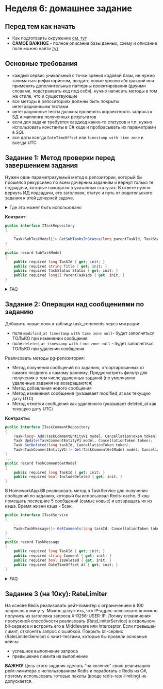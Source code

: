 # Неделя 6: домашнее задание

## Перед тем как начать
- Как подготовить окружение [см. тут](./docs/01-prepare-environment.md)
- **САМОЕ ВАЖНОЕ** - полное описание базы данных, схему и описание поле можно найти [тут](./docs/03-db-description.md)

## Основные требования
- каждый сервис уникальный с точки зрения кодовой базы, не нужно заниматься рефакторингом, вводить новые уровни абстракций или применять дополнительные паттерны проектирования (друими словами, подстраивать код под себя), нужно написать методы в том же стиле, что и существующие
- все методы в репозиториях должны быть покрыты интеграционными тестами
- интеграционные тесты должны проверять корректность запроса к БД и маппинга полученных результатов
- если для задачи требуется хардкод каких-то статусов и т.п. нужно использовать константы в C# коде и пробрасывать их параметрами в SQL
- все даты всегда `DateTimeOffset` или `timestamp with time zone` и всегда UTC

## Задание 1: Метод проверки перед завершением задания
Нужен один параметризуемый метод в репозитории, который бы прошелся рекурсивно по всем дочерним заданиям и вернул  только те подзадачи, которые находятся в указанных статусах. В ответе нужно вернуть ИД подзадачи, его заголовок, статус и путь от родительского задания к этой дочерней задаче. 

<details>
  <summary>Где это может быть использовано</summary>

Задачи могут иметь дочерние задачи (подзадачи). Для того, чтобы завершить основное задание (перевести в статус Done), нужно, чтобы все дочерние задания были завершены (Done) или отменены (Canceled). Для того, чтобы отменить основное задание (перевести в Canceled) нужно, чтобы все дочерние задания были отменены (Canceled).
</details>

**Контракт:**
```csharp
public interface ITaskRepository
{
    ...
    Task<SubTaskModel[]> GetSubTasksInStatus(long parentTaskId, TaskStatus[] statuses, CancellationToken token);
}
...
public record SubTaskModel
{
    public required long TaskId { get; init; }
    public required string Title { get; init; }
    public required TaskStatus Status { get; init; }
    public required long[] ParentTaskIds { get; init; }
}
```
<details>
  <summary>FAQ</summary>

**Q: Как реализовать интеграциионный тест?**

A: Нужно написать генератор иерархических мок-данных, чтобы получилось все провтестировать. Вероятно дополнительно потребуется метод репозитория указания ParentTaskId (что-о вроде ITaskRepository.SetParentTask )

**Q:  Написал тест на выборку, что еще нужно проверить?**

A: Нужно убедиться, что в массиве ParentTaskIds задачи находятся в правильном порядке: путь от родительского задания к этой дочерней задаче. Так же хорошо бы проверить, что само задание, которые указано в параметрах, отсутствует в результирующей выборке.


</details>


## Задание 2: Операции над сообщениями по заданию
Добавить новые поля в таблицу task_comments через миграции:
- поле `modified_at timestamp with time zone null`-  будет заполняться ТОЛЬКО при изменении сообщения
- поле `deleted_at timestamp with time zone null` - будет заполняться ТОЛЬКО при удалении сообщения

Реализовать методы pg-репозитория:

- Метод получения сообщений по заданию, отсортированных от самого позднего к самому раннему. Предусмотреть фильтр для получения в том числе удаленных заданий (по умолчанию удаленные задания не возвращаются)
- Метод добавления нового сообщения
- Метод изменения сообщения (указывает modified_at как текущую дату UTC)
- Метод отметки сообщения как удаленного (указывает deleted_at как текущую дату UTC)

**Контракты:**
```csharp
public interface ITaskCommentRepository
{
    Task<long> Add(TaskCommentEntityV1 model, CancellationToken token);
    Task Update(TaskCommentEntityV1 model, CancellationToken token);
    Task SetDeleted(long taskId, CancellationToken token);
    Task<TaskCommentEntityV1[]> Get(TaskCommentGetModel model, CancellationToken token);
}
...
public record TaskCommentGetModel
{
    public required long TaskId { get; init; }
    public required bool IncludeDeleted { get; init; }
}
```

В HomeworkApp.Bll реализовать метод в TaskService для получения сообщений по заданию, который бы использовал Redis-cache. В кэш помещать последние 5 сообщений (самые новые) и возвращать их из кэша. Время жизни кэша - 5сек.

```csharp
public interface ITaskService
{
    ...
    Task<TaskMessage[]> GetComments(long taskId, CancellationToken token);
}
...
public record TaskMessage
{
    public required long TaskId { get; init; }
    public required string Comment { get; init; }
    public required bool IsDeleted { get; init; }
    public required DateTimeOffset At { get; init; }
}
```

<details>
  <summary>FAQ</summary>

**Q: Можно ли в sql-запросе обновления/удаление указать modified_at = now() ?**

A: Нет. То как и чем заполняется поле - это слой BLL, поэтому только сервис може формировать дату-время, которую нужно засетить в БД. К тому же так проще будет тестить.

</details>


## Задание 3 (на 10ку): RateLimiter
На основе Redis реализовать рейт-лимитер с ограничением в 100 запросов в минуту. Можно допустить, что IP-адрес пользователя можно получить из заголовка запроса X-R256-USER-IP.
Логику ограничения пропускной способности реализовать (RateLimiterService) в отдельном bll-сервисе и встроить его в Middleware или Interceptor. Если превышен лимит, отклонять запрос с ошибкой.
Покрыть bll-сервис (RateLimiterService) с  юнит-тестами, которые бы провели основные кейсы:
- успешное выполнение запроса
- превышение лимита на выполнение

**ВАЖНО!** Цель этого задания сделать "на коленке" свою реализацию рейт-лимитера с использованием Redis и поработать с Redis из C#, поэтому использовать готовые пакеты (вроде redis-rate-limiting) не допускается.
